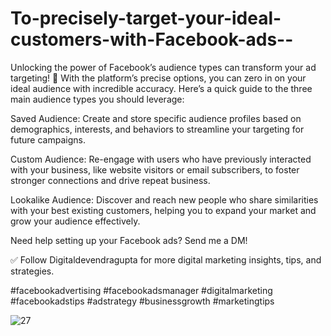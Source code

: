 # To-precisely-target-your-ideal-customers-with-Facebook-ads--
Unlocking the power of Facebook’s audience types can transform your ad targeting! 🌟 With the platform’s precise options, you can zero in on your ideal audience with incredible accuracy. Here’s a quick guide to the three main audience types you should leverage:

Saved Audience: Create and store specific audience profiles based on demographics, interests, and behaviors to streamline your targeting for future campaigns.

Custom Audience: Re-engage with users who have previously interacted with your business, like website visitors or email subscribers, to foster stronger connections and drive repeat business.

Lookalike Audience: Discover and reach new people who share similarities with your best existing customers, helping you to expand your market and grow your audience effectively.

Need help setting up your Facebook ads? Send me a DM!

✅️ Follow Digitaldevendragupta for more digital marketing insights, tips, and strategies.

#facebookadvertising #facebookadsmanager #digitalmarketing #facebookadstips #adstrategy #businessgrowth #marketingtips


![27](https://github.com/user-attachments/assets/ce3c4929-1291-4638-bd59-d9a9c95e57c3)


